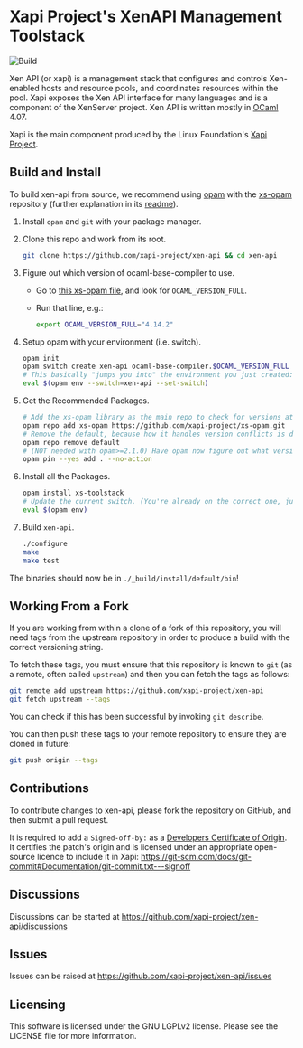 Xapi Project's XenAPI Management Toolstack
==========================================

![Build](https://github.com/xapi-project/xen-api/actions/workflows/main.yml/badge.svg?branch=master)

Xen API (or xapi) is a management stack that configures and controls
Xen-enabled hosts and resource pools, and coordinates resources
within the pool. Xapi exposes the Xen API interface for many
languages and is a component of the XenServer project.
Xen API is written mostly in [OCaml](http://caml.inria.fr/ocaml/)
4.07.

Xapi is the main component produced by the Linux Foundation's
[Xapi Project](https://xenproject.org/projects/xapi/).

Build and Install
-----------------

To build xen-api from source, we recommend using [opam](https://opam.ocaml.org/doc/Manual.html) with the [xs-opam](https://github.com/xapi-project/xs-opam) repository (further explanation in its [readme](https://github.com/xapi-project/xs-opam/blob/master/README.md)).

1) Install `opam` and `git` with your package manager.

2) Clone this repo and work from its root.

    ```bash
    git clone https://github.com/xapi-project/xen-api && cd xen-api
    ```

3) Figure out which version of ocaml-base-compiler to use.

    - Go to [this xs-opam file](https://raw.githubusercontent.com/xapi-project/xs-opam/master/tools/xs-opam-ci.env), and look for `OCAML_VERSION_FULL`.
    - Run that line, e.g.:

        ```bash
        export OCAML_VERSION_FULL="4.14.2"
        ```

4) Setup opam with your environment (i.e. switch).

    ```bash
    opam init
    opam switch create xen-api ocaml-base-compiler.$OCAML_VERSION_FULL
    # This basically "jumps you into" the environment you just created:
    eval $(opam env --switch=xen-api --set-switch)
    ```

5) Get the Recommended Packages.

    ```bash
    # Add the xs-opam library as the main repo to check for versions at:
    opam repo add xs-opam https://github.com/xapi-project/xs-opam.git
    # Remove the default, because how it handles version conflicts is different:
    opam repo remove default
    # (NOT needed with opam>=2.1.0) Have opam now figure out what versions of each package to use:
    opam pin --yes add . --no-action
    ```

6) Install all the Packages.

    ```bash
    opam install xs-toolstack
    # Update the current switch. (You're already on the correct one, just refresh it).
    eval $(opam env)
    ```

7) Build `xen-api`.

    ```bash
    ./configure
    make
    make test
    ```

The binaries should now be in `./_build/install/default/bin`!

Working From a Fork
-------------------
If you are working from within a clone of a fork of this repository, you will
need tags from the upstream repository in order to produce a build with the
correct versioning string.

To fetch these tags, you must ensure that this repository is known to `git` (as a
remote, often called `upstream`) and then you can fetch the tags as follows:

```bash
git remote add upstream https://github.com/xapi-project/xen-api
git fetch upstream --tags
```

You can check if this has been successful by invoking `git describe`.

You can then push these tags to your remote repository to ensure they are cloned
in future:

```bash
git push origin --tags
```

Contributions
-------------

To contribute changes to xen-api, please fork the repository on
GitHub, and then submit a pull request.

It is required to add a `Signed-off-by:` as a
[Developers Certificate of Origin](http://developercertificate.org).
It certifies the patch's origin and is licensed under an
appropriate open-source licence to include it in Xapi:
https://git-scm.com/docs/git-commit#Documentation/git-commit.txt---signoff

Discussions
-----------

Discussions can be started at
https://github.com/xapi-project/xen-api/discussions

Issues
------

Issues can be raised at
https://github.com/xapi-project/xen-api/issues

Licensing
---------

This software is licensed under the GNU LGPLv2 license. Please see the
LICENSE file for more information.
